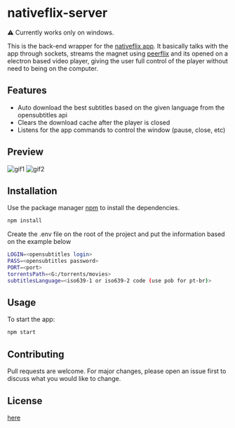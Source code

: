 # nativeflix-server
:warning: Currently works only on windows.  

This is the back-end wrapper for the [nativeflix app](https://github.com/msmaiaa/nativeflix). It basically talks with the app through sockets, streams the magnet using [peerflix](https://github.com/mafintosh/peerflix) and its opened on a electron based video player, giving the user full control of the player without need to being on the computer.

## Features

* Auto download the best subtitles based on the given language from the opensubtitles api
* Clears the download cache after the player is closed
* Listens for the app commands to control the window (pause, close, etc)


## Preview
![gif1](./src/assets/gif/server1.gif)
![gif2](./src/assets/gif/server2.gif)

## Installation

Use the package manager [npm](https://www.npmjs.com/) to install the dependencies.  

```bash
npm install
```

Create the .env file on the root of the project and put the information based on the example below

```bash
LOGIN=<opensubtitles login>
PASS=<opensubtitles password>
PORT=<port>
torrentsPath=<G:/torrents/movies>
subtitlesLanguage=<iso639-1 or iso639-2 code (use pob for pt-br)>
```

## Usage

To start the app:
```bash
npm start
```

## Contributing
Pull requests are welcome. For major changes, please open an issue first to discuss what you would like to change.

## License
[here](https://github.com/msmaiaa/nativeflix-server/blob/main/LICENSE)
